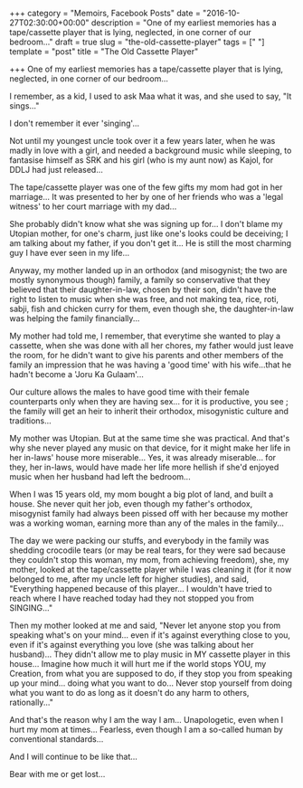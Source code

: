 +++
category = "Memoirs, Facebook Posts"
date = "2016-10-27T02:30:00+00:00"
description = "One of my earliest memories has a tape/cassette player that is lying, neglected, in one corner of our bedroom..."
draft = true
slug = "the-old-cassette-player"
tags = ["  "]
template = "post"
title = "The Old Cassette Player"

+++
One of my earliest memories has a tape/cassette player that is lying, neglected, in one corner of our bedroom...

I remember, as a kid, I used to ask Maa what it was, and she used to say, "It sings..."

I don't remember it ever 'singing'...

Not until my youngest uncle took over it a few years later, when he was madly in love with a girl, and needed a background music while sleeping, to fantasise himself as SRK and his girl (who is my aunt now) as Kajol, for DDLJ had just released...

The tape/cassette player was one of the few gifts my mom had got in her marriage... It was presented to her by one of her friends who was a 'legal witness' to her court marriage with my dad...

She probably didn't know what she was signing up for... I don't blame my Utopian mother, for one's charm, just like one's looks could be deceiving; I am talking about my father, if you don't get it... He is still the most charming guy I have ever seen in my life...

Anyway, my mother landed up in an orthodox (and misogynist; the two are mostly synonymous though) family, a family so conservative that they believed that their daughter-in-law, chosen by their son, didn't have the right to listen to music when she was free, and not making tea, rice, roti, sabji, fish and chicken curry for them, even though she, the daughter-in-law was helping the family financially...

My mother had told me, I remember, that everytime she wanted to play a cassette, when she was done with all her chores, my father would just leave the room, for he didn't want to give his parents and other members of the family an impression that he was having a 'good time' with his wife...that he hadn't become a 'Joru Ka Gulaam'...

Our culture allows the males to have good time with their female counterparts only when they are having sex... for it is productive, you see ; the family will get an heir to inherit their orthodox, misogynistic culture and traditions...

My mother was Utopian. But at the same time she was practical. And that's why she never played any music on that device, for it might make her life in her in-laws' house more miserable... Yes, it was already miserable... for they, her in-laws, would have made her life more hellish if she'd enjoyed music when her husband had left the bedroom...

When I was 15 years old, my mom bought a big plot of land, and built a house. She never quit her job, even though my father's orthodox, misogynist family had always been pissed off with her because my mother was a working woman, earning more than any of the males in the family...

The day we were packing our stuffs, and everybody in the family was shedding crocodile tears (or may be real tears, for they were sad because they couldn't stop this woman, my mom, from achieving freedom), she, my mother, looked at the tape/cassette player while I was cleaning it (for it now belonged to me, after my uncle left for higher studies), and said, "Everything happened because of this player... I wouldn't have tried to reach where I have reached today had they not stopped you from SINGING..."

Then my mother looked at me and said, "Never let anyone stop you from speaking what's on your mind... even if it's against everything close to you, even if it's against everything you love (she was talking about her husband)... They didn't allow me to play music in MY cassette player in this house... Imagine how much it will hurt me if the world stops YOU, my Creation, from what you are supposed to do, if they stop you from speaking up your mind... doing what you want to do... Never stop yourself from doing what you want to do as long as it doesn't do any harm to others, rationally..."

And that's the reason why I am the way I am... Unapologetic, even when I hurt my mom at times... Fearless, even though I am a so-called human by conventional standards...

And I will continue to be like that...

Bear with me or get lost...